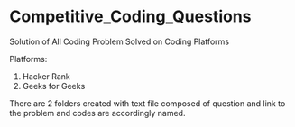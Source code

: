 # Competitive_Coding_Questions
Solution of All Coding Problem Solved on Coding Platforms

Platforms:
1. Hacker Rank
2. Geeks for Geeks

There are 2 folders created with text file composed of question and link to the problem and codes are accordingly named.
